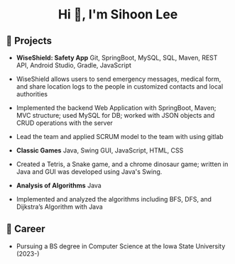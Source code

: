 <h1 align="center">Hi 👋, I'm Sihoon Lee</h1>

## 🌱 Projects
- **WiseShield: Safety App**
Git, SpringBoot, MySQL, SQL, Maven, REST API, Android Studio, Gradle, JavaScript
 - WiseShield allows users to send emergency messages, medical form, and share location logs to the
people in customized contacts and local authorities
 - Implemented the backend Web Application with SpringBoot, Maven; MVC structure; used MySQL for
DB; worked with JSON objects and CRUD operations with the server
 - Lead the team and applied SCRUM model to the team with using gitlab

- **Classic Games**
Java, Swing GUI, JavaScript, HTML, CSS
 - Created a Tetris, a Snake game, and a chrome dinosaur game; written in Java and GUI was developed
using Java's Swing.

- **Analysis of Algorithms**
Java
 - Implemented and analyzed the algorithms including BFS, DFS, and Dijkstra’s Algorithm with Java

## 🔭 Career
- Pursuing a BS degree in Computer Science at the Iowa State University (2023-)

<!--
**changh95/changh95** is a ✨ _special_ ✨ repository because its `README.md` (this file) appears on your GitHub profile.

Here are some ideas to get you started:

- 🔭 I’m currently working on ...
- 🌱 I’m currently learning ...
- 👯 I’m looking to collaborate on ...
- 🤔 I’m looking for help with ...
- 💬 Ask me about ...
- 📫 How to reach me: ...
- 😄 Pronouns: ...
- ⚡ Fun fact: ...
-->

